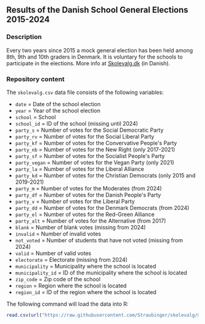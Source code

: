 Results of the Danish School General Elections 2015-2024
---

### Description

Every two years since 2015 a mock general election has been held among 8th, 9th and 10th graders in Denmark. It is voluntary for the schools to participate in the elections. More info at <a href="https://www.skolevalg.dk/">Skolevalg.dk</a> (in Danish).

### Repository content

The `skolevalg.csv` data file consists of the following variables:

- `date` = Date of the school election
- `year` = Year of the school election
- `school` = School
- `school_id` = ID of the school (missing until 2024)
- `party_s` = Number of votes for the Social Democratic Party
- `party_rv` = Number of votes for the Social Liberal Party
- `party_kf` = Number of votes for the Convervative People's Party
- `party_nb` = Number of votes for the New Right (only 2017-2021)
- `party_sf` = Number of votes for the Socialist People's Party
- `party_vegan` = Number of votes for the Vegan Party (only 2021)
- `party_la` = Number of votes for the Liberal Alliance
- `party_kd` = Number of votes for the Christian Democrats (only 2015 and 2019-2021)
- `party_m` = Number of votes for the Moderates (from 2024)
- `party_df` = Number of votes for the Danish People's Party
- `party_v` = Number of votes for the Liberal Party
- `party_dd` = Number of votes for the Denmark Democrats (from 2024)
- `party_el` = Number of votes for the Red-Green Alliance
- `party_alt` = Number of votes for the Alternative (from 2017)
- `blank` = Number of blank votes (missing from 2024)
- `invalid` = Number of invalid votes
- `not_voted` = Number of students that have not voted (missing from 2024)
- `valid` = Number of valid votes
- `electorate` = Electorate (missing from 2024)
- `municipality` = Municipality where the school is located
- `municipality_id` = ID of the municipality where the school is located
- `zip_code` = Zip code of the school
- `region` = Region where the school is located
- `region_id` = ID of the region where the school is located

The following command will load the data into R:

``` R
read.csv(url("https://raw.githubusercontent.com/Straubinger/skolevalg/master/skolevalg.csv"))
```
